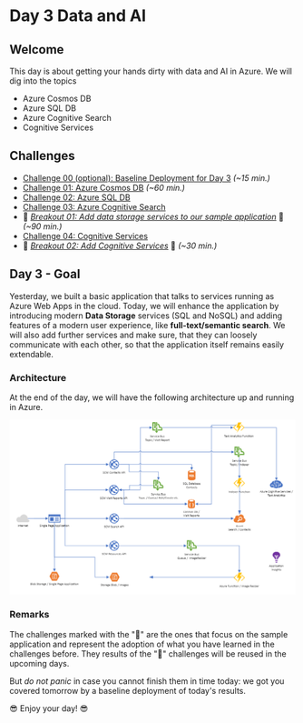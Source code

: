 # Day 3 Data and AI

## Welcome

This day is about getting your hands dirty with data and AI in Azure. We will dig into the topics

- Azure Cosmos DB
- Azure SQL DB
- Azure Cognitive Search
- Cognitive Services

## Challenges

- [Challenge 00 (optional):  Baseline Deployment for Day 3](challenges/00-challenge-baseline.md) *(~15 min.)*
- [Challenge 01: Azure Cosmos DB](challenges/01-challenge-cosmosdb.md) *(~60 min.)*
- [Challenge 02: Azure SQL DB](challenges/02-challenge-sql.md)
- [Challenge 03: Azure Cognitive Search](challenges/03-challenge-search.md)
- 💎 *[Breakout 01: Add data storage services to our sample application](challenges/04-challenge-bo-1.md)* 💎 *(~90 min.)*
- [Challenge 04: Cognitive Services](challenges/05-challenge-cognitive-services.md)
- 💎 *[Breakout 02: Add Cognitive Services](challenges/06-challenge-bo-2.md)* 💎 *(~30 min.)*

## Day 3 - Goal

Yesterday, we built a basic application that talks to services running as Azure Web Apps in the cloud. Today, we will enhance the application by introducing modern **Data Storage** services (SQL and NoSQL) and adding features of a modern user experience, like **full-text/semantic search**. We will also add further services and make sure, that they can loosely communicate with each other, so that the application itself remains easily extendable.

### Architecture

At the end of the day, we will have the following architecture up and running in Azure.

![Architecture Day 3](./images/architecture_day3.png "Architecture Day 3")

### Remarks

The challenges marked with the "💎" are the ones that focus on the sample application and represent the adoption of what you have learned in the challenges before. They results of the "💎" challenges will be reused in the upcoming days.

But *do not panic* in case you cannot finish them in time today: we got you covered tomorrow by a baseline deployment of today's results.

😎 Enjoy your day! 😎
